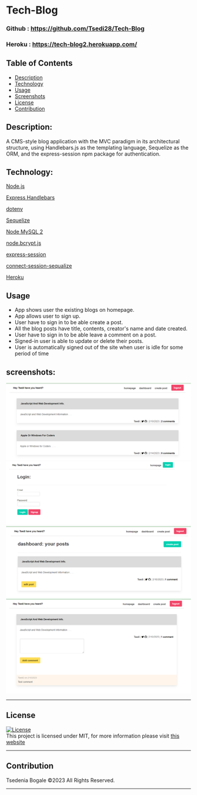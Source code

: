# Tech-Blog

### Github : https://github.com/Tsedi28/Tech-Blog

### Heroku : https://tech-blog2.herokuapp.com/

## Table of Contents

- [Description](#description)
- [Technology](#Technology)
- [Usage](#usage)
- [Screenshots](#screenshots)
- [License](#license)
- [Contribution](#contribution)

## Description:

A CMS-style blog application with the MVC paradigm in its architectural structure, using Handlebars.js as the templating language, Sequelize as the ORM, and the express-session npm package for authentication.



## Technology:

<p><a href="https://nodejs.org/">Node.js</a></p>
<p><a href="https://www.npmjs.com/package/express-handlebars">Express Handlebars</a></p>
<p><a href="https://www.npmjs.com/package/dotenv">dotenv</a></p>
<p><a href="https://www.npmjs.com/package/sequelize">Sequelize</a></p>
<p><a href="https://www.npmjs.com/package/mysql2">Node MySQL 2</a></p>
<p><a href="https://www.npmjs.com/package/bcrypt">node.bcrypt.js</a></p>
<p><a href="https://www.npmjs.com/package/express-session">express-session</a></p>
<p><a href="https://www.npmjs.com/package/connect-session-sequelize">connect-session-sequalize</a></p>
<p><a href="https://www.heroku.com/">Heroku</a></p>


## Usage

- App shows user the existing blogs on homepage.
- App allows user to sign up.
- User have to sign in to be able create a post.
- All the blog posts have title, contents, creator's name and date created.
- User have to sign in to be able leave a comment on a post.
- Signed-in user is able to update or delete their posts.
- User is automatically signed out of the site when user is idle for some period of time

## screenshots:

![Screenshot](./public/assets/homepage.png)
![Screenshot](./public/assets/login.png)
![Screenshot](./public/assets/edit.png)
![Screenshot](./public/assets/comment.png)

- - -

## License

[![License](https://img.shields.io/badge/License-MIT-yellow.svg)](https://opensource.org/licenses/MIT) <br>
This project is licensed under MIT, for more information please visit [this website](https://opensource.org/licenses/MIT)

- - -

## Contribution
Tsedenia Bogale ©2023 All Rights Reserved.
- - -